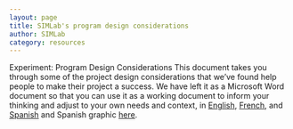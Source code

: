 ```yaml
---
layout: page
title: SIMLab's program design considerations
author: SIMLab
category: resources
---
```

Experiment: Program Design Considerations
This document takes you through some of the project design considerations that we’ve found help people to make their project a success. We have left it as a Microsoft Word document so that you can use it as a working document to inform your thinking and adjust to your own needs and context, in [English](http://simlab.org/resources/coursem4cso/files/Program%20Design%20Considerations_Eng.docx), [French](http://simlab.org/resources/coursem4cso/files/Program%20Design%20Considerations_FR.doc), and [Spanish](http://simlab.org/resources/coursem4cso/files/Program%20Design%20Considerations_Spa.docx) and Spanish graphic [here](http://simlab.org/resources/coursem4cso/files/Use%20Case%20Map%20Graphic_SPA.docx).
